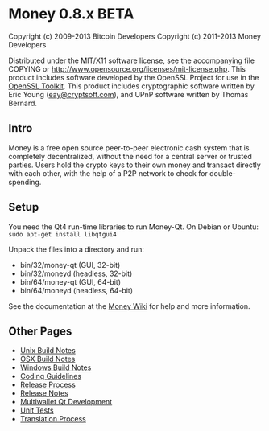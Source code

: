 Money 0.8.x BETA
====================

Copyright (c) 2009-2013 Bitcoin Developers
Copyright (c) 2011-2013 Money Developers

Distributed under the MIT/X11 software license, see the accompanying
file COPYING or http://www.opensource.org/licenses/mit-license.php.
This product includes software developed by the OpenSSL Project for use in the [OpenSSL Toolkit](http://www.openssl.org/). This product includes
cryptographic software written by Eric Young ([eay@cryptsoft.com](mailto:eay@cryptsoft.com)), and UPnP software written by Thomas Bernard.


Intro
---------------------
Money is a free open source peer-to-peer electronic cash system that is
completely decentralized, without the need for a central server or trusted
parties.  Users hold the crypto keys to their own money and transact directly
with each other, with the help of a P2P network to check for double-spending.


Setup
---------------------
You need the Qt4 run-time libraries to run Money-Qt. On Debian or Ubuntu:
	`sudo apt-get install libqtgui4`

Unpack the files into a directory and run:

- bin/32/money-qt (GUI, 32-bit)
- bin/32/moneyd (headless, 32-bit)
- bin/64/money-qt (GUI, 64-bit)
- bin/64/moneyd (headless, 64-bit)

See the documentation at the [Money Wiki](http://money.info)
for help and more information.


Other Pages
---------------------
- [Unix Build Notes](build-unix.md)
- [OSX Build Notes](build-osx.md)
- [Windows Build Notes](build-msw.md)
- [Coding Guidelines](coding.md)
- [Release Process](release-process.md)
- [Release Notes](release-notes.md)
- [Multiwallet Qt Development](multiwallet-qt.md)
- [Unit Tests](unit-tests.md)
- [Translation Process](translation_process.md)
